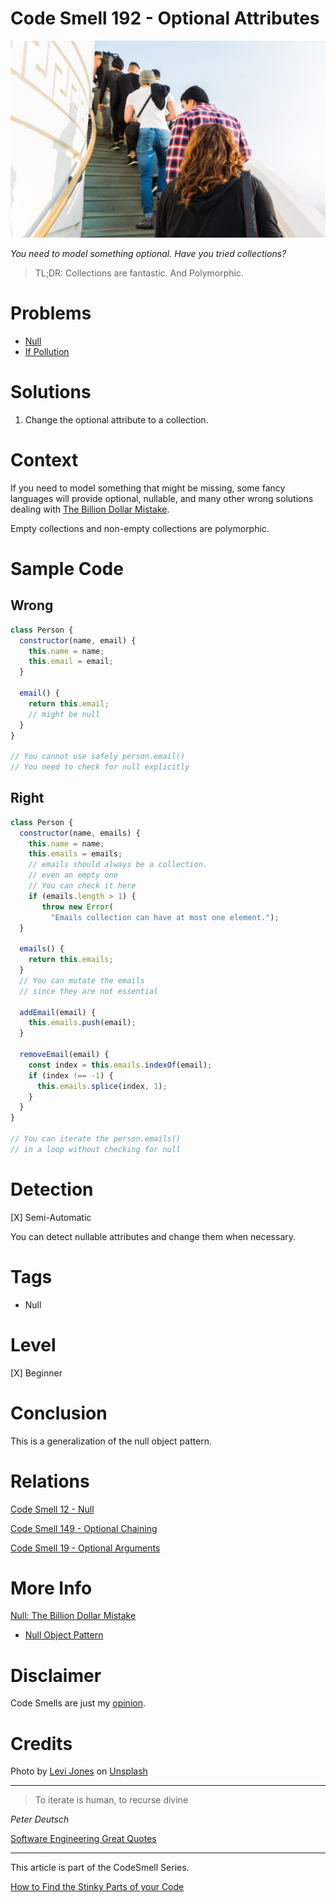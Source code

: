 # Code Smell 192 - Optional Attributes
            
![Code Smell 192 - Optional Attributes](Code%20Smell%20192%20-%20Optional%20Attributes.jpg)

*You need to model something optional. Have you tried collections?*

> TL;DR: Collections are fantastic. And Polymorphic.

# Problems

- [Null](https://github.com/mcsee/Software-Design-Articles/tree/main/Articles/Theory/Null%20-%20The%20Billion%20Dollar%20Mistake/readme.md)
- [If Pollution](https://github.com/mcsee/Software-Design-Articles/tree/main/Articles/Theory/How%20to%20Get%20Rid%20of%20Annoying%20IFs%20Forever/readme.md) 

# Solutions

1. Change the optional attribute to a collection.

# Context

If you need to model something that might be missing, some fancy languages will provide optional, nullable, and many other wrong solutions dealing with [The Billion Dollar Mistake](https://github.com/mcsee/Software-Design-Articles/tree/main/Articles/Theory/Null%20-%20The%20Billion%20Dollar%20Mistake/readme.md).

Empty collections and non-empty collections are polymorphic.

# Sample Code

## Wrong

<!-- [Gist Url](https://gist.github.com/mcsee/a6549bd6a333574a2ba7120a74bcb974) -->

```javascript
class Person {
  constructor(name, email) {
    this.name = name;
    this.email = email;
  }
  
  email() {
    return this.email;
    // might be null    
  }  
}

// You cannot use safely person.email()
// You need to check for null explicitly
```

## Right

<!-- [Gist Url](https://gist.github.com/mcsee/ec3cca15f071ae1ecebb223675e0cf79) -->

```javascript
class Person {
  constructor(name, emails) {
    this.name = name;
    this.emails = emails;
    // emails should always be a collection. 
    // even an empty one
    // You can check it here
    if (emails.length > 1) {
       throw new Error(
         "Emails collection can have at most one element.");
  }
    
  emails() {
    return this.emails;
  }  
  // You can mutate the emails
  // since they are not essential
  
  addEmail(email) {
    this.emails.push(email);
  }
  
  removeEmail(email) {
    const index = this.emails.indexOf(email);
    if (index !== -1) {
      this.emails.splice(index, 1);
    }
  }
}

// You can iterate the person.emails() 
// in a loop without checking for null
```

# Detection

[X] Semi-Automatic 

You can detect nullable attributes and change them when necessary.

# Tags

- Null 

# Level

[X] Beginner

# Conclusion

This is a generalization of the null object pattern.

# Relations

[Code Smell 12 - Null](https://github.com/mcsee/Software-Design-Articles/tree/main/Articles/Code%20Smells/Code%20Smell%2012%20-%20Null/readme.md)

[Code Smell 149 - Optional Chaining](https://github.com/mcsee/Software-Design-Articles/tree/main/Articles/Code%20Smells/Code%20Smell%20149%20-%20Optional%20Chaining/readme.md)

[Code Smell 19 - Optional Arguments](https://github.com/mcsee/Software-Design-Articles/tree/main/Articles/Code%20Smells/Code%20Smell%2019%20-%20Optional%20Arguments/readme.md)

# More Info

[Null: The Billion Dollar Mistake](https://github.com/mcsee/Software-Design-Articles/tree/main/Articles/Theory/Null%20-%20The%20Billion%20Dollar%20Mistake/readme.md)

- [Null Object Pattern](https://en.wikipedia.org/wiki/Null_object_pattern)

# Disclaimer

Code Smells are just my [opinion](https://github.com/mcsee/Software-Design-Articles/tree/main/Articles/Blogging/I%20Wrote%20More%20than%2090%20Articles%20on%202021%20Here%20is%20What%20I%20Learned/readme.md).

# Credits

Photo by [Levi Jones](https://unsplash.com/@levidjones) on [Unsplash](https://unsplash.com/photos/n0CTq0rroso)
  
* * *

> To iterate is human, to recurse divine

_Peter Deutsch_
 
[Software Engineering Great Quotes](https://github.com/mcsee/Software-Design-Articles/tree/main/Articles/Quotes/Software%20Engineering%20Great%20Quotes/readme.md)

* * *

This article is part of the CodeSmell Series.

[How to Find the Stinky Parts of your Code](https://github.com/mcsee/Software-Design-Articles/tree/main/Articles/Code%20Smells/How%20to%20Find%20the%20Stinky%20parts%20of%20your%20Code/readme.md)